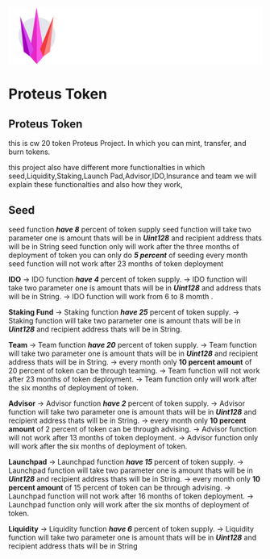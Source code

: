 ![Proteus logo](./assets/logo.svg)  
# Proteus Token

## Proteus Token
this is cw 20 token Proteus Project. In which you can mint, transfer, and  burn tokens.

this project also have different more functionalties in which seed,Liquidity,Staking,Launch Pad,Advisor,IDO,Insurance and team we will explain these functionalties and also how they work,

## Seed

seed function ***have 8*** percent of token supply
seed function will take two parameter one is amount thats will be in ***Uint128*** and recipient address thats will be in String
seed function only will work after the three months of deployment of token
you can only do  ***5 percent*** of seeding every month
seed function will not work after 23 months of token deployment

**IDO**
-> IDO function ***have 4*** percent of token supply.
-> IDO function will take two parameter one is amount thats will be in ***Uint128*** and address thats will be in String.
-> IDO function will work from 6 to 8 momth .

**Staking Fund**
-> Staking function ***have 25*** percent of token supply.
-> Staking function will take two parameter one is amount thats will be in ***Uint128*** and recipient address thats will be in String.

**Team**
-> Team function ***have 20*** percent of token supply.
-> Team function will take two parameter one is amount thats will be in ***Uint128*** and recipient address thats will be in String.
-> every month only **10 percent amount** of 20 percent of token can be through teaming.
-> Team function will not work after 23 months of token deployment.
-> Team function only will work after the six months of deployment of token.

**Advisor**
-> Advisor function ***have 2*** percent of token supply.
-> Advisor function will take two parameter one is amount thats will be in ***Uint128*** and recipient address thats will be in String.
-> every month only **10 percent amount** of 2 percent of token can be through advising.
-> Advisor function will not work after 13 months of token deployment.
-> Advisor function only will work after the six months of deployment of token.
 
**Launchpad**
-> Launchpad function ***have 15*** percent of token supply.
-> Launchpad function will take two parameter one is amount thats will be in ***Uint128*** and recipient address thats will be in String.
-> every month only **10 percent amount** of 15 percent of token can be through advising.
-> Launchpad function will not work after 16 months of token deployment.
-> Launchpad function only will work after the six months of deployment of token.

**Liquidity**
-> Liquidity function ***have 6*** percent of token supply.
-> Liquidity function will take two parameter one is amount thats will be in ***Uint128*** and recipient address thats will be in String








